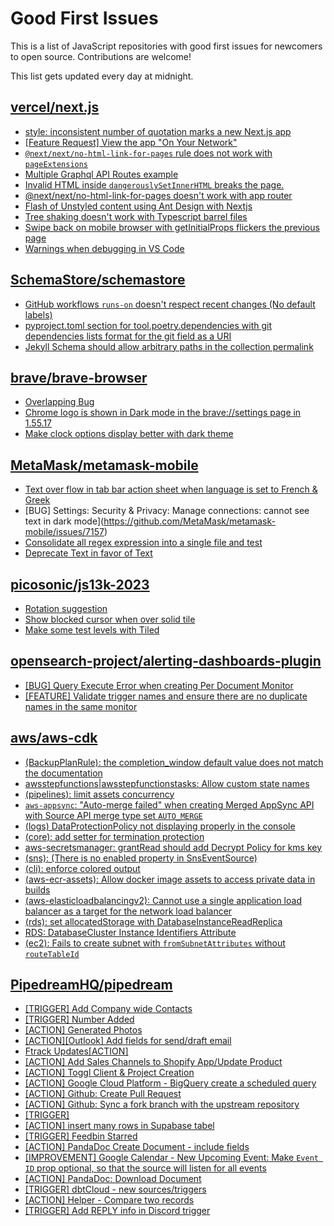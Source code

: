 # Good First Issues

This is a list of JavaScript repositories with good first issues for newcomers to open source. Contributions are welcome!

This list gets updated every day at midnight.

## [vercel/next.js](https://github.com/vercel/next.js)

- [style: inconsistent number of quotation marks a new Next.js app](https://github.com/vercel/next.js/issues/54402)
- [[Feature Request] View the app "On Your Network"](https://github.com/vercel/next.js/issues/11367)
- [`@next/next/no-html-link-for-pages` rule does not work with `pageExtensions`](https://github.com/vercel/next.js/issues/53473)
- [Multiple Graphql API Routes example](https://github.com/vercel/next.js/issues/16320)
- [Invalid HTML inside `dangerouslySetInnerHTML` breaks the page.](https://github.com/vercel/next.js/issues/14797)
- [@next/next/no-html-link-for-pages doesn't work with app router](https://github.com/vercel/next.js/issues/51742)
- [Flash of Unstyled content using Ant Design with Nextjs](https://github.com/vercel/next.js/issues/48483)
- [Tree shaking doesn't work with Typescript barrel files](https://github.com/vercel/next.js/issues/12557)
- [Swipe back on mobile browser with getInitialProps flickers the previous page](https://github.com/vercel/next.js/issues/10465)
- [Warnings when debugging in VS Code](https://github.com/vercel/next.js/issues/24349)

## [SchemaStore/schemastore](https://github.com/SchemaStore/schemastore)

- [GitHub workflows `runs-on` doesn't respect recent changes (No default labels)](https://github.com/SchemaStore/schemastore/issues/3192)
- [pyproject.toml section for tool.poetry.dependencies with git dependencies lists format for the git field as a URI](https://github.com/SchemaStore/schemastore/issues/3188)
- [Jekyll Schema should allow arbitrary paths in the collection permalink](https://github.com/SchemaStore/schemastore/issues/3157)

## [brave/brave-browser](https://github.com/brave/brave-browser)

- [Overlapping Bug](https://github.com/brave/brave-browser/issues/32399)
- [Chrome logo is shown in Dark mode in the brave://settings page in 1.55.17 ](https://github.com/brave/brave-browser/issues/31355)
- [Make clock options display better with dark theme](https://github.com/brave/brave-browser/issues/12061)

## [MetaMask/metamask-mobile](https://github.com/MetaMask/metamask-mobile)

- [Text over flow in tab bar action sheet when language is set to French & Greek](https://github.com/MetaMask/metamask-mobile/issues/7097)
- [BUG] Settings: Security & Privacy: Manage connections: cannot see text in dark mode](https://github.com/MetaMask/metamask-mobile/issues/7157)
- [Consolidate all regex expression into a single file and test](https://github.com/MetaMask/metamask-mobile/issues/6684)
- [Deprecate Text in favor of Text](https://github.com/MetaMask/metamask-mobile/issues/6888)

## [picosonic/js13k-2023](https://github.com/picosonic/js13k-2023)

- [Rotation suggestion](https://github.com/picosonic/js13k-2023/issues/1)
- [Show blocked cursor when over solid tile](https://github.com/picosonic/js13k-2023/issues/8)
- [Make some test levels with Tiled](https://github.com/picosonic/js13k-2023/issues/2)

## [opensearch-project/alerting-dashboards-plugin](https://github.com/opensearch-project/alerting-dashboards-plugin)

- [[BUG] Query Execute Error when creating Per Document Monitor](https://github.com/opensearch-project/alerting-dashboards-plugin/issues/538)
- [[FEATURE] Validate trigger names and ensure there are no duplicate names in the same monitor](https://github.com/opensearch-project/alerting-dashboards-plugin/issues/671)

## [aws/aws-cdk](https://github.com/aws/aws-cdk)

- [(BackupPlanRule): the completion_window default value does not match the documentation](https://github.com/aws/aws-cdk/issues/27050)
- [awsstepfunctions|awsstepfunctionstasks: Allow custom state names](https://github.com/aws/aws-cdk/issues/23532)
- [(pipelines): limit assets concurrency](https://github.com/aws/aws-cdk/issues/17744)
- [`aws-appsync`: "Auto-merge failed" when creating Merged AppSync API with Source API merge type set `AUTO_MERGE`](https://github.com/aws/aws-cdk/issues/26986)
- [(logs) DataProtectionPolicy not displaying properly in the console](https://github.com/aws/aws-cdk/issues/26728)
- [(core): add setter for termination protection](https://github.com/aws/aws-cdk/issues/14463)
- [aws-secretsmanager: grantRead should add Decrypt Policy for kms key](https://github.com/aws/aws-cdk/issues/20087)
- [(sns): (There is no enabled property in SnsEventSource)](https://github.com/aws/aws-cdk/issues/25289)
- [(cli): enforce colored output](https://github.com/aws/aws-cdk/issues/12270)
- [(aws-ecr-assets): Allow docker image assets to access private data in builds](https://github.com/aws/aws-cdk/issues/12062)
- [(aws-elasticloadbalancingv2): Cannot use a single application load balancer as a target for the network load balancer](https://github.com/aws/aws-cdk/issues/17208)
- [(rds): set allocatedStorage with DatabaseInstanceReadReplica](https://github.com/aws/aws-cdk/issues/17083)
- [RDS: DatabaseCluster Instance Identifiers Attribute](https://github.com/aws/aws-cdk/issues/25947)
- [(ec2): Fails to create subnet with `fromSubnetAttributes` without `routeTableId`](https://github.com/aws/aws-cdk/issues/19786)

## [PipedreamHQ/pipedream](https://github.com/PipedreamHQ/pipedream)

- [[TRIGGER] Add Company wide Contacts](https://github.com/PipedreamHQ/pipedream/issues/7948)
- [[TRIGGER] Number Added](https://github.com/PipedreamHQ/pipedream/issues/7947)
- [[ACTION] Generated Photos](https://github.com/PipedreamHQ/pipedream/issues/7945)
- [[ACTION][Outlook] Add fields for send/draft email](https://github.com/PipedreamHQ/pipedream/issues/7907)
- [Ftrack Updates[ACTION]](https://github.com/PipedreamHQ/pipedream/issues/7823)
- [[ACTION] Add Sales Channels to Shopify App/Update Product](https://github.com/PipedreamHQ/pipedream/issues/7822)
- [[ACTION] Toggl Client & Project Creation](https://github.com/PipedreamHQ/pipedream/issues/7928)
- [[ACTION] Google Cloud Platform - BigQuery create a scheduled query](https://github.com/PipedreamHQ/pipedream/issues/7880)
- [[ACTION] Github: Create Pull Request](https://github.com/PipedreamHQ/pipedream/issues/7757)
- [[ACTION] Github: Sync a fork branch with the upstream repository](https://github.com/PipedreamHQ/pipedream/issues/7758)
- [[TRIGGER]](https://github.com/PipedreamHQ/pipedream/issues/7805)
- [[ACTION] insert many rows in Supabase tabel](https://github.com/PipedreamHQ/pipedream/issues/7750)
- [[TRIGGER] Feedbin Starred](https://github.com/PipedreamHQ/pipedream/issues/7721)
- [[ACTION] PandaDoc Create Document - include fields](https://github.com/PipedreamHQ/pipedream/issues/7672)
- [[IMPROVEMENT] Google Calendar - New Upcoming Event: Make `Event ID` prop optional, so that the source will listen for all events](https://github.com/PipedreamHQ/pipedream/issues/7663)
- [[ACTION] PandaDoc: Download Document](https://github.com/PipedreamHQ/pipedream/issues/7639)
- [[TRIGGER] dbtCloud - new sources/triggers](https://github.com/PipedreamHQ/pipedream/issues/7635)
- [[ACTION] Helper - Compare two records](https://github.com/PipedreamHQ/pipedream/issues/7565)
- [[TRIGGER] Add REPLY info in Discord trigger](https://github.com/PipedreamHQ/pipedream/issues/7493)

